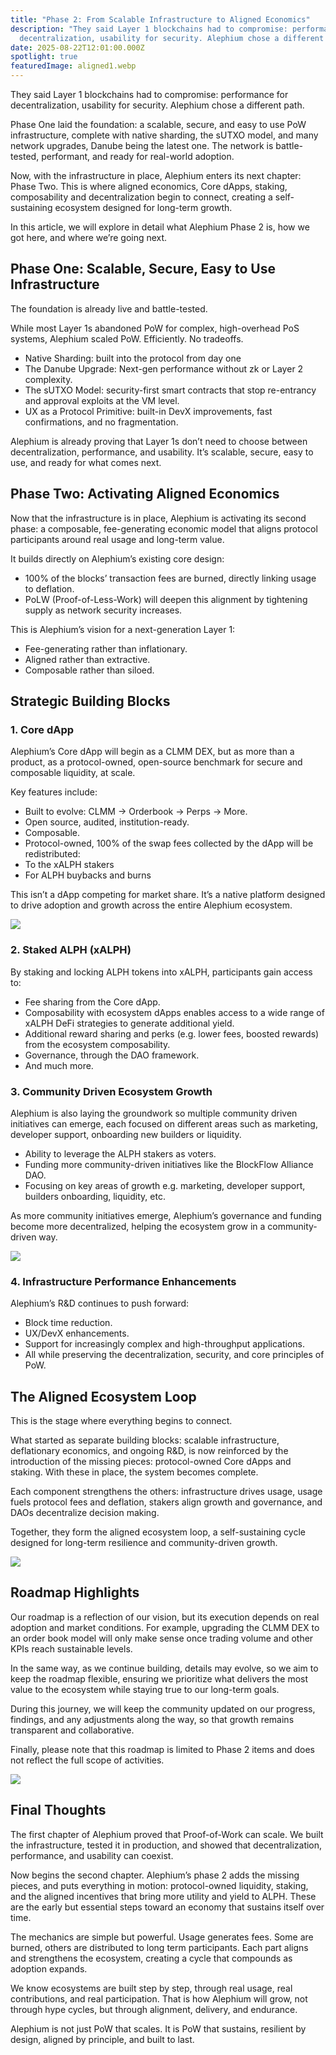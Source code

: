 ```yaml
---
title: "Phase 2: From Scalable Infrastructure to Aligned Economics"
description: "They said Layer 1 blockchains had to compromise: performance for
  decentralization, usability for security. Alephium chose a different path."
date: 2025-08-22T12:01:00.000Z
spotlight: true
featuredImage: aligned1.webp
---
```

They said Layer 1 blockchains had to compromise: performance for decentralization, usability for security. Alephium chose a different path.

Phase One laid the foundation: a scalable, secure, and easy to use PoW infrastructure, complete with native sharding, the sUTXO model, and many network upgrades, Danube being the latest one. The network is battle-tested, performant, and ready for real-world adoption.

Now, with the infrastructure in place, Alephium enters its next chapter: Phase Two. This is where aligned economics, Core dApps, staking, composability and decentralization begin to connect, creating a self-sustaining ecosystem designed for long-term growth.

In this article, we will explore in detail what Alephium Phase 2 is, how we got here, and where we’re going next.

## Phase One: Scalable, Secure, Easy to Use Infrastructure

The foundation is already live and battle-tested.

While most Layer 1s abandoned PoW for complex, high-overhead PoS systems, Alephium scaled PoW. Efficiently. No tradeoffs.

* Native Sharding: built into the protocol from day one
* The Danube Upgrade: Next-gen performance without zk or Layer 2 complexity.
* The sUTXO Model: security-first smart contracts that stop re-entrancy and approval exploits at the VM level.
* UX as a Protocol Primitive: built-in DevX improvements, fast confirmations, and no fragmentation.

Alephium is already proving that Layer 1s don’t need to choose between decentralization, performance, and usability. It’s scalable, secure, easy to use, and ready for what comes next.

## Phase Two: Activating Aligned Economics

Now that the infrastructure is in place, Alephium is activating its second phase: a composable, fee-generating economic model that aligns protocol participants around real usage and long-term value.

It builds directly on Alephium’s existing core design:

* 100% of the blocks’ transaction fees are burned, directly linking usage to deflation.
* PoLW (Proof-of-Less-Work) will deepen this alignment by tightening supply as network security increases.

This is Alephium’s vision for a next-generation Layer 1:

* Fee-generating rather than inflationary.
* Aligned rather than extractive.
* Composable rather than siloed.

## Strategic Building Blocks

### 1. Core dApp

Alephium’s Core dApp will begin as a CLMM DEX, but as more than a product, as a protocol-owned, open-source benchmark for secure and composable liquidity, at scale.

Key features include:

* Built to evolve: CLMM → Orderbook → Perps → More.
* Open source, audited, institution-ready.
* Composable.
* Protocol-owned, 100% of the swap fees collected by the dApp will be redistributed:
* To the xALPH stakers
* For ALPH buybacks and burns

This isn’t a dApp competing for market share. It’s a native platform designed to drive adoption and growth across the entire Alephium ecosystem.

![](aligned2.webp)

### 2. Staked ALPH (xALPH)

By staking and locking ALPH tokens into xALPH, participants gain access to:

* Fee sharing from the Core dApp.
* Composability with ecosystem dApps enables access to a wide range of xALPH DeFi strategies to generate additional yield.
* Additional reward sharing and perks (e.g. lower fees, boosted rewards) from the ecosystem composability.
* Governance, through the DAO framework.
* And much more.

### 3. Community Driven Ecosystem Growth

Alephium is also laying the groundwork so multiple community driven initiatives can emerge, each focused on different areas such as marketing, developer support, onboarding new builders or liquidity.

* Ability to leverage the ALPH stakers as voters.
* Funding more community-driven initiatives like the BlockFlow Alliance DAO.
* Focusing on key areas of growth e.g. marketing, developer support, builders onboarding, liquidity, etc.

As more community initiatives emerge, Alephium’s governance and funding become more decentralized, helping the ecosystem grow in a community-driven way.

![](aligned3.webp)

### 4. Infrastructure Performance Enhancements

Alephium’s R&D continues to push forward:

* Block time reduction.
* UX/DevX enhancements.
* Support for increasingly complex and high-throughput applications.
* All while preserving the decentralization, security, and core principles of PoW.

## The Aligned Ecosystem Loop

This is the stage where everything begins to connect.

What started as separate building blocks: scalable infrastructure, deflationary economics, and ongoing R&D, is now reinforced by the introduction of the missing pieces: protocol-owned Core dApps and staking. With these in place, the system becomes complete.

Each component strengthens the others: infrastructure drives usage, usage fuels protocol fees and deflation, stakers align growth and governance, and DAOs decentralize decision making.

Together, they form the aligned ecosystem loop, a self-sustaining cycle designed for long-term resilience and community-driven growth.

![](aligned4.webp)

## Roadmap Highlights

Our roadmap is a reflection of our vision, but its execution depends on real adoption and market conditions. For example, upgrading the CLMM DEX to an order book model will only make sense once trading volume and other KPIs reach sustainable levels.

In the same way, as we continue building, details may evolve, so we aim to keep the roadmap flexible, ensuring we prioritize what delivers the most value to the ecosystem while staying true to our long-term goals.

During this journey, we will keep the community updated on our progress, findings, and any adjustments along the way, so that growth remains transparent and collaborative.

Finally, please note that this roadmap is limited to Phase 2 items and does not reflect the full scope of activities.

![](aligned5.webp)

## Final Thoughts

The first chapter of Alephium proved that Proof-of-Work can scale. We built the infrastructure, tested it in production, and showed that decentralization, performance, and usability can coexist.

Now begins the second chapter. Alephium’s phase 2 adds the missing pieces, and puts everything in motion: protocol-owned liquidity, staking, and the aligned incentives that bring more utility and yield to ALPH. These are the early but essential steps toward an economy that sustains itself over time.

The mechanics are simple but powerful. Usage generates fees. Some are burned, others are distributed to long term participants. Each part aligns and strengthens the ecosystem, creating a cycle that compounds as adoption expands.

We know ecosystems are built step by step, through real usage, real contributions, and real participation. That is how Alephium will grow, not through hype cycles, but through alignment, delivery, and endurance.

Alephium is not just PoW that scales. It is PoW that sustains, resilient by design, aligned by principle, and built to last.
